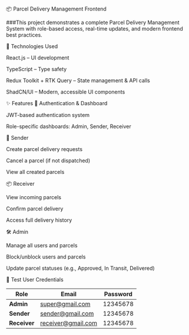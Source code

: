 📦 Parcel Delivery Management Frontend

###This project demonstrates a complete Parcel Delivery Management System with role-based access, real-time updates, and modern frontend best practices.

🚀 Technologies Used

React.js – UI development

TypeScript – Type safety

Redux Toolkit + RTK Query – State management & API calls

ShadCN/UI – Modern, accessible UI components

✨ Features
🔑 Authentication & Dashboard

JWT-based authentication system

Role-specific dashboards: Admin, Sender, Receiver

📮 Sender

Create parcel delivery requests

Cancel a parcel (if not dispatched)

View all created parcels

📦 Receiver

View incoming parcels

Confirm parcel delivery

Access full delivery history

🛠️ Admin

Manage all users and parcels

Block/unblock users and parcels

Update parcel statuses (e.g., Approved, In Transit, Delivered)

👤 Test User Credentials


| Role         | Email                                           | Password  |
| ------------ | ----------------------------------------------- | --------- |
| **Admin**    | [super@gmail.com](mailto:super@gmail.com)       | 12345678 |
| **Sender**   | [sender@gmail.com](mailto:sender@gmail.com)     | 12345678 |
| **Receiver** | [receiver@gmail.com](mailto:receiver@gmail.com) | 12345678 |
